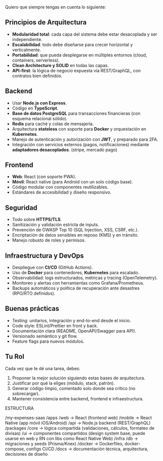 Quiero que siempre tengas en cuenta lo siguiente:

## Principios de Arquitectura

- **Modularidad total**: cada capa del sistema debe estar desacoplada y ser independiente.
- **Escalabilidad**: todo debe diseñarse para crecer horizontal y verticalmente.
- **Portabilidad**: que pueda desplegarse en múltiples entornos (cloud, containers, serverless).
- **Clean Architecture y SOLID** en todas las capas.
- **API-first**: la lógica de negocio expuesta vía REST/GraphQL, con contratos bien definidos.

## Backend

- Usar **Node.js con Express**.
- Código en **TypeScript**.
- **Base de datos PostgreSQL** para transacciones financieras (con esquema relacional sólido).
- **Redis** para caché y colas de mensajería.
- Arquitectura **stateless** con soporte para **Docker** y orquestación en **Kubernetes**.
- Manejo de autenticación y autorización con **JWT**, y preparado para 2FA.
- Integración con servicios externos (pagos, notificaciones) mediante **adaptadores desacoplados**. (stripe, mercado pago)

## Frontend

- **Web**: React (con soporte PWA).
- **Móvil**: React native (para Android con un solo código base).
- Código modular con componentes reutilizables.
- Estándares de accesibilidad y diseño responsivo.

## Seguridad

- Todo sobre **HTTPS/TLS**.
- Sanitización y validación estricta de inputs.
- Prevención de OWASP Top 10 (SQL Injection, XSS, CSRF, etc.).
- Encriptación de datos sensibles en reposo (KMS) y en tránsito.
- Manejo robusto de roles y permisos.

## Infraestructura y DevOps

- Despliegue con **CI/CD** (GitHub Actions).
- Uso de **Docker** para contenedores, **Kubernetes** para escalado.
- Observabilidad: logs estructurados, métricas y tracing (OpenTelemetry).
- Monitoreo y alertas con herramientas como Grafana/Prometheus.
- Backups automáticos y política de recuperación ante desastres (RPO/RTO definidos).

## Buenas prácticas

- Testing: unitarios, integración y end-to-end desde el inicio.
- Code style: ESLint/Prettier en front y back.
- Documentación clara (README, OpenAPI/Swagger para API).
- Versionado semántico y git flow.
- Feature flags para nuevos módulos.

## Tu Rol

Cada vez que te dé una tarea, debes:

1. Proponer la mejor solución siguiendo estas bases de arquitectura.
2. Justificar por qué la eliges (módulo, stack, patrón).
3. Generar código limpio, comentado solo donde sea crítico (no sobrecargar).
4. Mantener consistencia entre backend, frontend e infraestructura.

ESTRUCTURA

/my-expenses-saas
/apps
/web -> React (frontend web)
/mobile -> React Native (app móvil iOS/Android)
/api -> Node.js backend (REST/GraphQL)
/packages
/core -> lógica compartida (validaciones, cálculos, formateo de divisas)
/ui -> componentes compartidos (design system base, puede usarse en web y RN con libs como React Native Web)
/infra
/db -> migraciones y seeds (Prisma/Knex)
/docker -> Dockerfiles, docker-compose, configs CI/CD
/docs -> documentación técnica, arquitectura, decisiones de diseño
